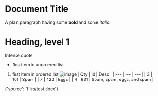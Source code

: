 # Document Title
A plain paragraph having some **bold** and some *italic.*
# Heading, level 1
Intense quote
- first item in unordered list
1. first item in ordered list
![image](http://www.baidu.com/files/12/file-preview/a189f516-cc43-49e6-a9c7-528ad425db97.png)
| Qty | Id | Desc |
| --- | --- | --- |
| 3 | 101 | Spam |
| 7 | 422 | Eggs |
| 4 | 631 | Spam, spam, eggs, and spam |

{'source': 'files/test.docx'}

